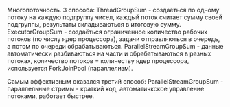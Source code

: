 Многопоточность.
3 способа:
ThreadGroupSum - создаёться по одному потоку на каждую подгруппу чисел, каждый поток считает сумму своей подгруппы, результаты складываються в итоговую сумму.
ExecutorGroupSum - создаёться ограниченное количество рабочих потоков (по числу ядер процессора), задачи отправляються в очередь, а потом по очереди обрабатываються.
ParallelStreamGroupSum - данные автоматически разбиваються на части и обрабатываються в разных потоках, количество потоков = количеству ядер процессора, используется ForkJoinPool (параллелизм).

Самым эффективным оказался третий способ: ParallelStreamGroupSum - параллельные стримы - краткий код, автоматичкское управление потоками, работает быстрее.
